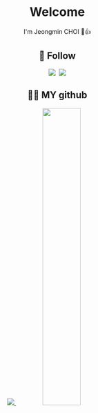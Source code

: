 <div align="center">
<h1> Welcome </h1>
  I'm Jeongmin CHOI 🐥👍
<h2 align="center">🌈 Follow </h2>
<a href="https://www.instagram.com/ioimmini/"><img src="https://img.shields.io/badge/Instagram-E4405F?style=flat-square&logo=Instagram&logoColor=white&link=https://www.instagram.com/hye_inisfree/"/></a>&nbsp
<img src="https://img.shields.io/badge/tistory-#000000?style=for-the-badge&logo=#000000&logoColor=white">



<h2 align="center">👩‍💻 MY github </h2>
<a href="s">
  <img src="https://github-readme-stats.vercel.app/api/top-langs/?username=ioimmini&exclude_repo=dkssud8150.github.io&layout=compact&theme=graywhite" />
</a>
<a href="s">
  <img src="https://github-readme-stats.vercel.app/api?username=ioimmini&theme=graywhite&show_icons=true" width="42%" />
</a>
</div>
